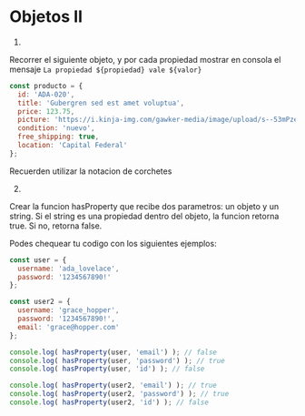 # Objetos II

1)

Recorrer el siguiente objeto, y por cada propiedad mostrar en consola el mensaje `La propiedad ${propiedad} vale ${valor}`

```js
const producto = {
  id: 'ADA-020',
  title: 'Gubergren sed est amet voluptua',
  price: 123.75,
  picture: 'https://i.kinja-img.com/gawker-media/image/upload/s--53mPze4a--/c_scale,f_auto,fl_progressive,q_80,w_800/1315358249455433031.jpg',
  condition: 'nuevo',
  free_shipping: true,
  location: 'Capital Federal'
};
```

Recuerden utilizar la notacion de corchetes

2)

Crear la funcion hasProperty que recibe dos parametros: un objeto y un string. Si el string es una propiedad dentro del objeto, la funcion retorna true. Si no, retorna false. 

Podes chequear tu codigo con los siguientes ejemplos:


```js
const user = {
  username: 'ada_lovelace',
  password: '1234567890!'
};

const user2 = {
  username: 'grace_hopper',
  password: '1234567890!',
  email: 'grace@hopper.com'
};

console.log( hasProperty(user, 'email') ); // false
console.log( hasProperty(user, 'password') ); // true
console.log( hasProperty(user, 'id') ); // false

console.log( hasProperty(user2, 'email') ); // true
console.log( hasProperty(user2, 'password') ); // true
console.log( hasProperty(user2, 'id') ); // false
```

